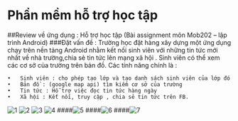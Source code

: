 # Phần mềm hỗ trợ học tập 
##Review về ứng dụng : Hỗ trợ học tập (Bài assignment môn Mob202 – lập trình Android)
###Đặt vấn đề : 
Trường học đặt hàng xây dựng một ứng dụng chạy trên nền tảng Android  nhằm kết nối sinh viên với những tin tức mới nhất về nhà trường,chia sẻ tin tức lên mạng xã hội .  Sinh viên có thể xem các cơ sở của trường trên bản đồ. Các tính năng chính là :
```
•	Sinh viên : cho phép tạo lớp và tạo danh sách sinh viên của lớp đó
•	Bản đồ : (google map api) tìm kiếm cơ sở của trường
•	Tin tức : Hỗ trợ việc đọc tin tức hàng ngày
•	Xã hội : Kết nối, truy cập , chia sẻ tin tức trên FB.
```
![1](https://cloud.githubusercontent.com/assets/15606147/15098462/e36594d0-1568-11e6-8bda-00cca81b86b0.jpg)
![2](https://cloud.githubusercontent.com/assets/15606147/15098465/e72f5f7e-1568-11e6-8d85-8e12e2743975.jpg)
![3](https://cloud.githubusercontent.com/assets/15606147/15098467/eae58954-1568-11e6-8bfc-c01943c2038c.jpg)
![4](https://cloud.githubusercontent.com/assets/15606147/15098469/f29753d0-1568-11e6-9fcb-cd7e1116b252.jpg)
####![5](https://cloud.githubusercontent.com/assets/15606147/15098470/f8b29536-1568-11e6-9323-9daaf6833b30.jpg)
####![6](https://cloud.githubusercontent.com/assets/15606147/15098477/0fdc2128-1569-11e6-85ca-d9fd1db065ef.PNG)
####![7](https://cloud.githubusercontent.com/assets/15606147/15098479/10921514-1569-11e6-8028-bea2b0f95009.PNG)


